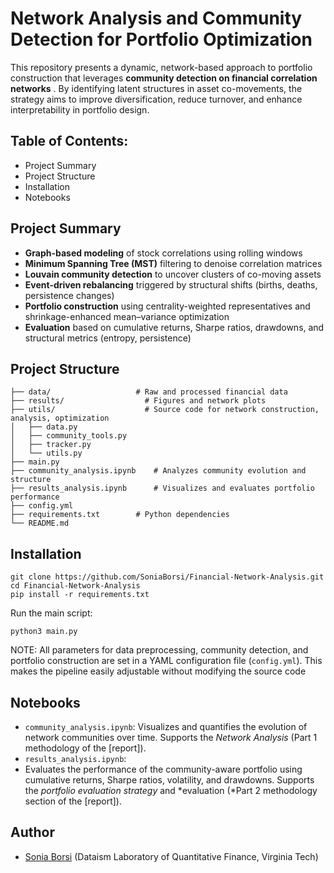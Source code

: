 # Network Analysis and Community Detection for Portfolio Optimization

This repository presents a dynamic, network-based approach to portfolio construction that leverages **community detection on financial correlation networks** . By identifying latent structures in asset co-movements, the strategy aims to improve diversification, reduce turnover, and enhance interpretability in portfolio design.

## Table of Contents:

- Project Summary
- Project Structure
- Installation
- Notebooks

## Project Summary

* **Graph-based modeling** of stock correlations using rolling windows
* **Minimum Spanning Tree (MST)** filtering to denoise correlation matrices
* **Louvain community detection** to uncover clusters of co-moving assets
* **Event-driven rebalancing** triggered by structural shifts (births, deaths, persistence changes)
* **Portfolio construction** using centrality-weighted representatives and shrinkage-enhanced mean–variance optimization
* **Evaluation** based on cumulative returns, Sharpe ratios, drawdowns, and structural metrics (entropy, persistence)

## Project Structure

```
├── data/                   # Raw and processed financial data
├── results/                  # Figures and network plots
├── utils/                    # Source code for network construction, analysis, optimization
│   ├── data.py
│   ├── community_tools.py
│   ├── tracker.py
│   └── utils.py
├── main.py
├── community_analysis.ipynb    # Analyzes community evolution and structure
├── results_analysis.ipynb      # Visualizes and evaluates portfolio performance
├── config.yml
├── requirements.txt        # Python dependencies
└── README.md   

```

## Installation

```
git clone https://github.com/SoniaBorsi/Financial-Network-Analysis.git
cd Financial-Network-Analysis
pip install -r requirements.txt

```

Run the main script:

```
python3 main.py
```

NOTE: All parameters for data preprocessing, community detection, and portfolio construction are set in a YAML configuration file (`config.yml`). This makes the pipeline easily adjustable without modifying the source code

## Notebooks

* `community_analysis.ipynb`:
  Visualizes and quantifies the evolution of network communities over time. Supports the *Network Analysis* (Part 1 methodology of the [report]).
* `results_analysis.ipynb`:
* Evaluates the performance of the community-aware portfolio using cumulative returns, Sharpe ratios, volatility, and drawdowns. Supports the *portfolio evaluation* *strategy* and *evaluation (*Part 2 methodology section of the [report]).

## Author

- [Sonia Borsi](https://github.com/SoniaBorsi) (Dataism Laboratory of Quantitative Finance, Virginia Tech)
